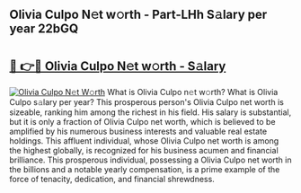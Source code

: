 ## Olivia Culpo N𝚎t w𝚘rth - Part-LHh S𝚊lary per year 22bGQ

# <h2><a href="http://gc25zb4.nevu.top/?p=Olivia+Culpo">🔗 👉🔴 Olivia Culpo N𝚎t w𝚘rth - S𝚊lary</a></h2>

[![Olivia Culpo N𝚎t W𝚘rth](https://i.imgur.com/Oavwk0R.jpeg)](http://gc25zb4.nevu.top/?p=Olivia+Culpo)
What is Olivia Culpo n𝚎t w𝚘rth? What is Olivia Culpo s𝚊lary per year?
This prosperous person's Olivia Culpo net worth is sizeable, ranking him among the richest in his field. His salary is substantial, but it is only a fraction of Olivia Culpo net worth, which is believed to be amplified by his numerous business interests and valuable real estate holdings. This affluent individual, whose Olivia Culpo net worth is among the highest globally, is recognized for his business acumen and financial brilliance. This prosperous individual, possessing a Olivia Culpo net worth in the billions and a notable yearly compensation, is a prime example of the force of tenacity, dedication, and financial shrewdness.
